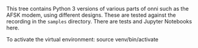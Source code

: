 This tree contains Python 3 versions of various parts of onni such as the AFSK
modem, using different designs. These are tested against the recording in the
`samples` directory. There are tests and Jupyter Notebooks here.

To activate the virtual environment:
source venv/bin/activate

